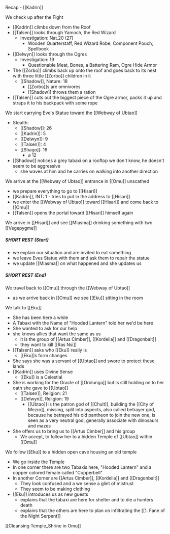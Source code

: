 Recap - [[Kadrin]]

We check up after the Fight
- [[Kadrin]] climbs down from the Roof
- [[Talsen]] looks through Yamoch, the Red Wizard
	- Investigation: Nat.20 (27)
		- Wooden Quarterstaff, Red Wizard Robe, Component Pouch, Spellbook
- [[Delwyn]] looks through the Ogres
	- Investigation: 19
		- Questionable Meat, Bones, a Battering Ram, Ogre Hide Armor
- The [[Zorbo]] climbs back up onto the roof and goes back to its nest with three little [[Zorbo]] children in it
	- [[Shadow]], Nature: 18
		- [[Zorbo]]s are omnivores
		- [[Shadow]] throws them a ration
- [[Talsen]] cuts out the biggest piece of the Ogre armor, packs it up and straps it to his backpack with some rope

We start carrying Eve's Statue toward the [[Webway of Ubtao]]
- Stealth:
	- [[Shadow]]: 26
	- [[Kadrin]]: 5
	- [[Delwyn]]: 9
	- [[Talsen]]: 4
	- [[Shago]]: 16
		- ⌀ 12
- [[Shadow]] notices a grey tabaxi on a rooftop we don't know, he doesn't seem to be aggressive
	- she waves at him and he carries on walking into another direction

We arrive at the [[Webway of Ubtao]] entrance in [[Omu]] unscathed
- we prepare everything to go to [[Hisari]]
- [[Kadrin]], INT: 1 - tries to put in the address to [[Hisari]]
- we enter the [[Webway of Ubtao]] toward [[Hisari]] and come back to [[Omu]]
- [[Talsen]] opens the portal  toward [[Hisari]] himself again

We arrive in [[Hisari]] and see [[Miasma]] drinking something with two [[Vegepygme]]

##### SHORT REST (Start)
- we explain our situation and are invited to eat something
- we leave Eves Statue with them and ask them to repair the statue
- we update [[Miasma]] on what happened and she updates us
##### SHORT REST (End)

We travel back to [[Omu]] through the [[Webway of Ubtao]]
- as we arrive back in [[Omu]] we see [[Eku]] sitting in the room

We talk to [[Eku]]
- She has been here a while
- A Tabaxi with the Name of "Hooded Lantern" told her we'd be here
- She wanted to ask for our help
- she knows allies that want the same as us
	- it is the group of [[Artus Cimber]], [[Kordelia]] and [[Dragonbait]]
	- they want to kill [[Ras Nsi]]
- [[Talsen]] asks who [[Eku]] really is
	- [[Eku]]s form changes
- She says she was a servant of [[Ubtao]] and swore to protect these lands
- [[Kadrin]] uses Divine Sense
	- [[Eku]] is a Celestial
- She is working for the Oracle of [[Orolunga]] but is still holding on to her oath she gave to [[Ubtao]]
	- [[Talsen]], Religion: 21
	- [[Delwyn]], Religion: 19
		- [[Ubtao]] is the patron god of [[Chult]], building the [[City of Mezro]], missing, split into aspects, also called betrayer god, because he betrayed his old pantheon to join the new one, is seen as a very neutral god, generally associate with dinosaurs and mazes
- She offers us to bring us to [[Artus Cimber]] and his group
	- We accept, to follow her to a hidden Temple of [[Ubtao]] within [[Omu]]

We follow [[Eku]] to a hidden open cave housing an old temple
- We go inside the Temple
- In one corner there are two Tabaxis here, "Hooded Lantern" and a copper colored female called "Copperbell"
- In another Corner are [[Artus Cimber]], [[Kordelia]] and [[Dragonbait]]
	- They look confused and a we sense a glint of mistrust
	- They seem to be making clothing
- [[Eku]] introduces us as new guests
	- explains that the tabaxi are here for shelter and to die a hunters death
	- explains that the others are here to plan on infiltrating the [[1. Fane of the Night Serpent]]

[[Cleansing Temple_Shrine in Omu]]